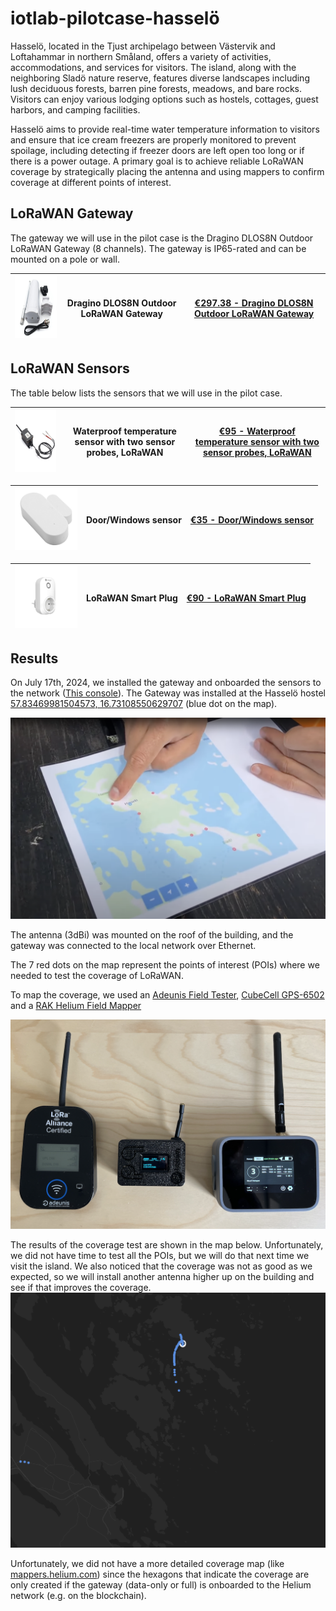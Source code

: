 # iotlab-pilotcase-hasselö

Hasselö, located in the Tjust archipelago between Västervik and Loftahammar in northern Småland, offers a variety of activities, accommodations, and services for visitors. The island, along with the neighboring Sladö nature reserve, features diverse landscapes including lush deciduous forests, barren pine forests, meadows, and bare rocks. Visitors can enjoy various lodging options such as hostels, cottages, guest harbors, and camping facilities.

Hasselö aims to provide real-time water temperature information to visitors and ensure that ice cream freezers are properly monitored to prevent spoilage, including detecting if freezer doors are left open too long or if there is a power outage. A primary goal is to achieve reliable LoRaWAN coverage by strategically placing the antenna and using mappers to confirm coverage at different points of interest.

## LoRaWAN Gateway

The gateway we will use in the pilot case is the Dragino DLOS8N Outdoor LoRaWAN Gateway (8 channels). The gateway is IP65-rated and can be mounted on a pole or wall.

| <img src="images/lorawan_gateway.png" width="145" height="100"> | Dragino DLOS8N Outdoor LoRaWAN Gateway | [€297.38 - Dragino DLOS8N Outdoor LoRaWAN Gateway](https://iot-shop.de/en/shop/dragino-dlos8n-outdoor-lorawan-gateway-5841?category=7&search=LoRaWAN+Gateway#attr=17051,20022,6145,20023,14699) |
| --------------------------------------------------------------- | -------------------------------------- | ----------------------------------------------------------------------------------------------------------------------------------------------------------------------------------------------- |

## LoRaWAN Sensors

The table below lists the sensors that we will use in the pilot case.

| <img src="images/dragino_temp_probes.png" width="230" height="100"> | Waterproof temperature sensor with two sensor probes, LoRaWAN | [€95 - Waterproof temperature sensor with two sensor probes, LoRaWAN](https://www.direktronik.se/direktronik/overvakning/automationscada/lorawan/temperatursensor-med-tva-probe-utomhus-lorawan/?variationCode=20114848) |
| ------------------------------------------------------------------- | ------------------------------------------------------------- | ------------------------------------------------------------------------------------------------------------------------------------------------------------------------------------------------------------------------ |

| <img src="images/dragino_door_sensor.png" width="100" height="100"> | Door/Windows sensor | [€35 - Door/Windows sensor](https://www.direktronik.se/direktronik/overvakning/automationscada/lorawan/dorrsensor-lorawan/?variantCode=20114805&gad_source=1&gclid=CjwKCAjwmYCzBhA6EiwAxFwfgLxHtuUPkA72Gi1gtZ8igMFyDAJmTQ1UJelxHvNkd3b5A6B9HwyZxRoC9TUQAvD_BwE) |
| ------------------------------------------------------------------- | ------------------- | --------------------------------------------------------------------------------------------------------------------------------------------------------------------------------------------------------------------------------------------------------------- |

| <img src="images/lorawan_smartplug.png" width="100" height="100"> | LoRaWAN Smart Plug | [€90 - LoRaWAN Smart Plug](https://www.direktronik.se/direktronik/overvakning/automationscada/lorawan/lorawan-smartplug-styr-ditt-vagguttag/) |
| ----------------------------------------------------------------- | ------------------ | --------------------------------------------------------------------------------------------------------------------------------------------- |

## Results

On July 17th, 2024, we installed the gateway and onboarded the sensors to the network ([This console](https://console.helium-iot.xyz/)). The Gateway was installed at the Hasselö hostel [57.83469981504573, 16.73108550629707](https://www.google.com/maps/place/Hassel%C3%B6+vandrarhem/@57.8347755,16.7300333,16.18z/data=!4m9!3m8!1s0x46585d5f8604aeb9:0x5ba1198a782808a0!5m2!4m1!1i2!8m2!3d57.8343886!4d16.7309925!16s%2Fg%2F1v41z1s4?entry=ttu) (blue dot on the map).

![alt text](images/map.png)

The antenna (3dBi) was mounted on the roof of the building, and the gateway was connected to the local network over Ethernet.

The 7 red dots on the map represent the points of interest (POIs) where we needed to test the coverage of LoRaWAN.

To map the coverage, we used an [Adeunis Field Tester](https://www.adeunis.com/en/produit/ftd-network-tester/), [CubeCell GPS-6502](https://heltec.org/project/htcc-ab02s/) and a [RAK Helium Field Mapper](https://store.rakwireless.com/products/field-mapper-for-helium-with-plug-play-and-3rd-party-mode-rak10701-h?variant=42437640782022)

![alt text](images/mapper_devices.png)

The results of the coverage test are shown in the map below. Unfortunately, we did not have time to test all the POIs, but we will do that next time we visit the island. We also noticed that the coverage was not as good as we expected, so we will install another antenna higher up on the building and see if that improves the coverage.
![alt text](/images/cargo_coverage.png)

Unfortunately, we did not have a more detailed coverage map (like [mappers.helium.com](https://mappers.helium.com/)) since the hexagons that indicate the coverage are only created if the gateway (data-only or full) is onboarded to the Helium network (e.g. on the blockchain).
